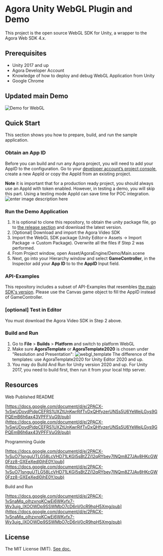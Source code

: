 # Agora Unity WebGL Plugin and Demo

This project is the open source WebGL SDK for Unity, a wrapper to the Agora Web SDK 4.x.
## Prerequisites
- Unity 2017 and up
- Agora Developer Account
- Knowledge of how to deploy and debug WebGL Application from Unity
- Google Chrome

## Updated main Demo

![Demo for WebGL](https://user-images.githubusercontent.com/1261195/130497083-45cc6d5e-fa1e-4581-8ea4-b93a27f2f6cf.png)



## Quick Start

This section shows you how to prepare, build, and run the sample application.
 

### Obtain an App ID

Before you can build and run any Agora project, you will need to add your AppID to the configuration. Go to your [developer account’s project console](https://console.agora.io/projects), create a new AppId or copy the AppId from an existing project. 

**Note** it is important that for a production ready project, you should always use an AppId with token enabled.  However, in testing a demo, you will skip this part.  Using a testing mode AppId can save time for POC integration.
![enter image description here](https://user-images.githubusercontent.com/1261195/110023464-11eb0480-7ce2-11eb-99d6-031af60715ab.png)

  

### Run the Demo Application

1. It is optional to clone this repository,  to obtain the unity package file, go to [the release section](https://github.com/AgoraIO-Community/Agora_Unity_WebGL/releases) and download the latest version.
2. [Optional] Download and import the Agora Video SDK
3. Import the WebGL SDK package (Unity Editor-> Assets -> Import Package -> Custom Package). Overwrite all the files if Step 2 was performed.
4. From Project window, open Asset/AgoraEngine/Demo/Main.scene
5. Next, go into your Hierarchy window and select  ****GameController****, in the Inspector add your  ****App ID****  to to the  ****AppID****  Input field.

### API-Examples
This repository includes a subset of API-Examples that resembles [the main SDK's version](https://github.com/AgoraIO/Agora-Unity-Quickstart/tree/master/API-Example-Unity).
Please use the Canvas game object to fill the AppID instead of GameController.

### [optional] Test in Editor
You must download the Agora Video SDK in Step 2 above.

### Build and Run

 1. Go to  ****File****  >  ****Builds****  >  ****Platform****  and switch to platform WebGL 
 2. Make sure ****AgoraTemplate**** or ****AgoraTemplate2020**** is chosen under "Resolution and Presentation":
![webgl_template](https://user-images.githubusercontent.com/1261195/130500369-53dca294-2cf5-4a0d-a875-a8ab8fbabd70.png)
The difference of the templates: use AgoraTemplate2020 for Unity Editor 2020 and up.
 3. You may do Build And Run for Unity version 2020 and up.  For Unity 2017, you need to build first, then run it from your local http server. 




## Resources
  

Web Published README

[https://docs.google.com/document/d/e/2PACX-1vSwUDoydPjdpCEFRS1UXZtUnKwrRifTvDxQHfyzerUNSs5U6YeWejLGys9GPQEmB6h6ax43VPFFVuG9/pub](https://docs.google.com/document/d/e/2PACX-1vSwUDoydPjdpCEFRS1UXZtUnKwrRifTvDxQHfyzerUNSs5U6YeWejLGys9GPQEmB6h6ax43VPFFVuG9/pub)

  

Programming Guide

[https://docs.google.com/document/d/e/2PACX-1vSuO71snguUTLG58LcVHD71LKGI5sBtZZi12qRYbey7lNQm8Z7JAv8HKcGW0Fzz8-GXEeXedl0jhE0Y/pub](https://docs.google.com/document/d/e/2PACX-1vSuO71snguUTLG58LcVHD71LKGI5sBtZZi12qRYbey7lNQm8Z7JAv8HKcGW0Fzz8-GXEeXedl0jhE0Y/pub)

  

Build and Run

[https://docs.google.com/document/d/e/2PACX-1vSnaMq_oIhzxnoKCwEi6WKvfx7-Wy3ujg_IXOOWDp9SSWMbO7cD6nV0cR9hpH5Xmg/pub](https://docs.google.com/document/d/e/2PACX-1vSnaMq_oIhzxnoKCwEi6WKvfx7-Wy3ujg_IXOOWDp9SSWMbO7cD6nV0cR9hpH5Xmg/pub)

## License
The MIT License (MIT).  [See doc.](LICENSE)
